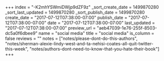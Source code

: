 +++
index = "-K2mhYSWmiDWjp9dZF9z"
_sort_create_date = 1499870280
_sort_last_updated = 1499870280
_sort_publish_date = 1499870280
create_date = "2017-07-12T07:38:00-07:00"
publish_date = "2017-07-12T07:38:00-07:00"
date = "2017-07-12T07:38:00-07:00"
last_updated = "2017-07-12T07:38:00-07:00"
preview_url = "aeb47039-1e76-255f-8503-dc5a0f6dbee9"
name = "social media"
title = "social media"
is_column = false
reviews = ""
notes = ["notes/please-dont-do-this-authors", "notes/sherman-alexie-lindy-west-and-ta-nehisi-coates-all-quit-twitter-this-week", "notes/authors-dont-need-to-know-that-you-hate-their-book"]
+++

